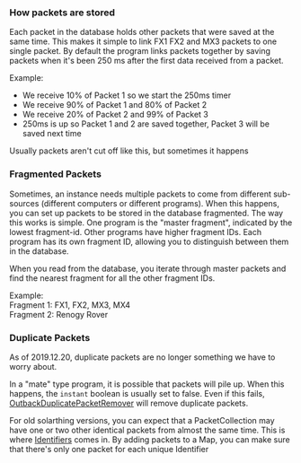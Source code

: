 ### How packets are stored
Each packet in the database holds other packets that were saved at the same time. This makes
it simple to link FX1 FX2 and MX3 packets to one single packet. By default the program links packets together by saving
packets when it's been 250 ms after the first data received from a packet. 

Example:

* We receive 10% of Packet 1 so we start the 250ms timer
* We receive 90% of Packet 1 and 80% of Packet 2
* We receive 20% of Packet 2 and 99% of Packet 3
* 250ms is up so Packet 1 and 2 are saved together, Packet 3 will be saved next time

Usually packets aren't cut off like this, but sometimes it happens

### Fragmented Packets
Sometimes, an instance needs multiple packets to come from different sub-sources (different computers or different programs).
When this happens, you can set up packets to be stored in the database fragmented. The way this works is simple. One
program is the "master fragment", indicated by the lowest fragment-id. Other programs have higher fragment IDs. Each program
has its own fragment ID, allowing you to distinguish between them in the database.

When you read from the database, you iterate through master packets and find the nearest fragment for all the other
fragment IDs.

Example: <br/>
Fragment 1: FX1, FX2, MX3, MX4 <br/>
Fragment 2: Renogy Rover

### Duplicate Packets
As of 2019.12.20, duplicate packets are no longer something we have to worry about.

In a "mate" type program, it is possible that packets will pile up. When this happens, the `instant` boolean is usually set to false.
Even if this fails, [OutbackDuplicatePacketRemover](../core/src/main/java/me/retrodaredevil/solarthing/solar/outback/OutbackDuplicatePacketRemover.java) will
remove duplicate packets.

For old solarthing versions, you can expect that a PacketCollection may have one or two other identical packets from almost the same time. 
This is where [Identifiers](../core/src/main/java/me/retrodaredevil/solarthing/packets/identification/Identifier.java) comes in. By
adding packets to a Map, you can make sure that there's only one packet for each unique Identifier

